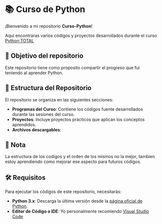 # 📚 Curso de Python

¡Bienvenido a mi repositorio **Curso-Python**!

Aqui encontraras varios códigos y proyectos desarrollados durante el curso [Python TOTAL](https://www.udemy.com/course/python-total/?srsltid=AfmBOoqmTJIpGSdJRY9PcUkBnHO_GZpS4BhyxYsRjMveT1vDqNbKyAqg&couponCode=LETSLEARNNOW)


## 🎯 Objetivo del repositorio

Este repositorio tiene como proposito compartir el progreso que fui teniendo al aprender Python.

## 📁 Estructura del Repositorio

El repositorio se organiza en las siguientes secciones:

- **Programas del Curso**: Contiene los códigos fuente desarrollados durante las sesiones del curso.
- **Proyectos**: Incluye proyectos prácticos que aplican los conceptos aprendidos.
- **Archivos descargables**: 

## 📝 Nota

La estructura de los codigos y el orden de los mismos no la mejor, tambien estoy aprendiendo como mejorar ese aspecto para futuros códigos.

## 🛠️ Requisitos

Para ejecutar los códigos de este repositorio, necesitarás:

- **Python 3.x**: Descarga la última versión desde la [página oficial de Python](https://www.python.org/downloads/).
- **Editor de Código o IDE**: Yo personalmente recomiendo [Visual Studio Code](https://code.visualstudio.com/)
